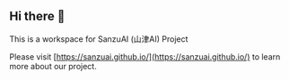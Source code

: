 ## Hi there 👋

This is a workspace for SanzuAI (山津AI) Project

Please visit [https://sanzuai.github.io/](https://sanzuai.github.io/) to learn more about our project.

